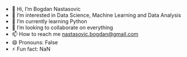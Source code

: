 - 👋 Hi, I’m Bogdan Nastasovic
- 👀 I’m interested in Data Science, Machine Learning and Data Analysis 
- 🌱 I’m currently learning Python
- 💞️ I’m looking to collaborate on everything
- 📫 How to reach me nastasovic.bogdan@gmail.com
- 😄 Pronouns: False
- ⚡ Fun fact: NaN

<!---
BogdanNastasovic/BogdanNastasovic is a ✨ special ✨ repository because its `README.md` (this file) appears on your GitHub profile.
You can click the Preview link to take a look at your changes.
--->
